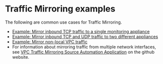 # Traffic Mirroring examples<a name="Traffic_Mirroring_Scenarios"></a>

The following are common use cases for Traffic Mirroring\.
+ [ Example: Mirror inbound TCP traffic to a single monitoring appliance](tm-example-inbound-tcp.md)
+ [ Example: Mirror inbound TCP and UDP traffic to two different appliances](tm-example-inbound-tcp-udp.md)
+ [Example: Mirror non\-local VPC traffic](tm-example-non-vpc.md)
+ For information about mirroring traffic from multiple network interfaces, see [VPC Traffic Mirroring Source Automation Application](https://github.com/aws-samples/aws-vpc-traffic-mirroring-source-automation) on the github website\.